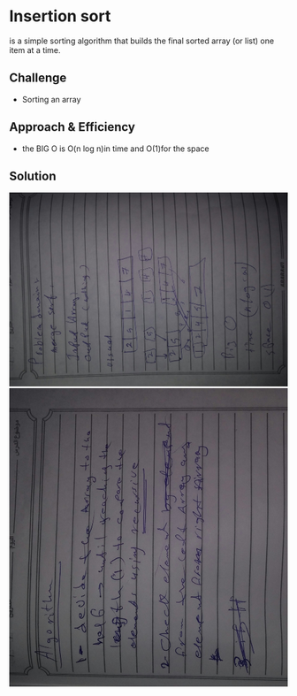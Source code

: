 # Insertion sort
<!-- Short summary or background information -->
is a simple sorting algorithm that builds the final sorted array (or list) one item at a time.

## Challenge
<!-- Description of the challenge -->
- Sorting an array 

## Approach & Efficiency
<!-- What approach did you take? Why? What is the Big O space/time for this approach? -->
- the BIG O is O(n log n)in time and O(1)for the space 

## Solution
![whiteboard images](../../../assets/merging-sort/MS1.jpg)
![whiteboard images](../../../assets/merging-sort/MS2.jpg)